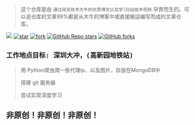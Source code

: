 > 这个仓库是由 `通过阅览技术大牛的优质博文以及学习b站技术视频` 孕育而生的。可以说仓库的文章99%都是从大牛的博客中或直接搬运编写而成的文章仓库。

[![](https://img.shields.io/badge/Author-yuanwu-orange.svg)](https://gitee.com/yuanwu233/CrazyNote) 
[![star](https://gitee.com/yuanwu233/CrazyNote/badge/star.svg?theme=dark)](https://gitee.com/yuanwu233/CrazyNote)
[![fork](https://gitee.com/yuanwu233/CrazyNote/badge/fork.svg?theme=dark)](https://gitee.com/yuanwu233/CrazyNote)
[![GitHub Repo stars](https://img.shields.io/github/stars/Doing-code/Java-Two-years-of-work-experience?logo=github)](https://github.com/Doing-code/Java-Two-years-of-work-experience)
[![GitHub forks](https://img.shields.io/github/forks/Doing-code/Java-Two-years-of-work-experience?logo=github)](https://github.com/Doing-code/Java-Two-years-of-work-experience)

## `工作地点目标: 深圳大冲，(高新园地铁站)`

> 用 Python爬虫爬一些代理ip、以及图片，存放在MongoDB中
> 
> 搭建 git 服务器
> 
> 尝试实现深度学习

## 非原创！非原创！非原创！
